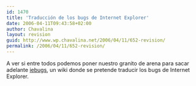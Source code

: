 ```yaml
---
id: 1470
title: 'Traducción de los bugs de Internet Explorer'
date: 2006-04-11T09:43:58+02:00
author: Chavalina
layout: revision
guid: http://www.wp.chavalina.net/2006/04/11/652-revision/
permalink: /2006/04/11/652-revision/
---
```

A ver si entre todos podemos poner nuestro granito de arena para sacar adelante <a href="http://iebugs.pbwiki.com/" target="_blank">iebugs</a>, un wiki donde se pretende traducir los bugs de Internet Explorer.